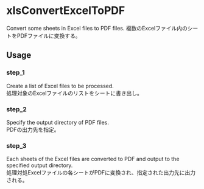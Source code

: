 # xlsConvertExcelToPDF
Convert some sheets in Excel files to PDF files. 複数のExcelファイル内のシートをPDFファイルに変換する。

## Usage

### step_1
Create a list of Excel files to be processed.  
処理対象のExcelファイルのリストをシートに書き出し。


### step_2
Specify the output directory of PDF files.  
PDFの出力先を指定。

### step_3
Each sheets of the Excel files are converted to PDF and output to the specified output directory.  
処理対処Excelファイルの各シートがPDFに変換され、指定された出力先に出力される。
